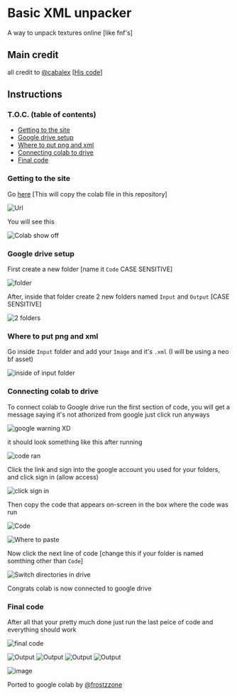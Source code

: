 
# Basic XML unpacker
A way to unpack textures online [like fnf's]

## Main credit
all credit to [@cabalex](https://github.com/cabalex) [[His code](https://gist.github.com/cabalex/931885371f20a226e4c6a3391e2d3982)]

## Instructions
### T.O.C. (table of contents)
- [Getting to the site](https://github.com/frostzzone/xml-unpacker#getting-to-the-site)
- [Google drive setup](https://github.com/frostzzone/xml-unpacker#google-drive-setup)
- [Where to put png and xml](https://github.com/frostzzone/xml-unpacker#where-to-put-png-and-xml)
- [Connecting colab to drive](https://github.com/frostzzone/xml-unpacker#connecting-colab-to-drive)
- [Final code](https://github.com/frostzzone/xml-unpacker#Final-code)
### Getting to the site
Go [here](https://colab.research.google.com/github/frostzzone/xml-unpacker/blob/main/XML_unpacker_for_colab.ipynb) [This will copy the colab file in this repository]

![Url](https://user-images.githubusercontent.com/65735427/139131111-7841d9cd-0884-4785-b7c9-9c53251dc15d.png)

You will see this

![Colab show off](https://user-images.githubusercontent.com/65735427/139131675-91cfe0e2-401f-4247-864a-9a79b3a0bf37.png)

### Google drive setup
First create a new folder [name it `Code` CASE SENSITIVE]

![folder](https://user-images.githubusercontent.com/65735427/139132137-05b78c77-6abe-434a-9579-39cd112aa2d2.png)

After, inside that folder create 2 new folders named `Input` and `Output` [CASE SENSITIVE]

![2 folders](https://user-images.githubusercontent.com/65735427/139132408-47162da0-e038-49ba-aed3-d0ef49c16eb4.png)
### Where to put png and xml
Go inside `Input` folder and add your `Image` and it's `.xml` (I will be using a neo bf asset)

![inside of input folder](https://user-images.githubusercontent.com/65735427/139306790-b9379bef-3950-4f2b-8cb9-3ca6751cdf7a.png)

### Connecting colab to drive
To connect colab to Google drive run the first section of code, you will get a message saying it's not athorized from google just click run anyways

![google warning XD](https://user-images.githubusercontent.com/65735427/139307095-5b998541-5983-4489-9191-c7b2acdd0d14.png)

it should look something like this after running

![code ran](https://user-images.githubusercontent.com/65735427/139307316-ec4a5b51-5c03-417c-986e-a489c3ff6919.png)

Click the link and sign into the google account you used for your folders, and click sign in (allow access)

![click sign in](https://user-images.githubusercontent.com/65735427/139307742-3bb29084-bcd1-4787-8583-a8b8c13ff3a0.png)

Then copy the code that appears on-screen in the box where the code was run

![Code](https://user-images.githubusercontent.com/65735427/139308132-cbca46b1-8885-4fc1-9f4d-5497abcf5955.png)

![Where to paste](https://user-images.githubusercontent.com/65735427/139308266-c0f5c884-28f2-449a-98b3-992a9413fbb1.png)

Now click the next line of code [change this if your folder is named somthing other than `Code`]

![Switch directories in drive](https://user-images.githubusercontent.com/65735427/139308630-55658c7d-b866-450e-af42-a39fcc5ede33.png)


Congrats colab is now connected to google drive

### Final code

After all that your pretty much done just run the last peice of code and everything should work

![final code](https://user-images.githubusercontent.com/65735427/139309501-46c0a9b4-daee-4708-bf10-9759577c0882.png)

![Output](https://user-images.githubusercontent.com/65735427/139309622-bd0ba22f-bd98-4da6-a411-326cb9c1db21.png)
![Output](https://user-images.githubusercontent.com/65735427/139309672-79f57c35-7dbe-480e-ae47-860abc2fa57c.png)
![Output](https://user-images.githubusercontent.com/65735427/139309743-0058bd31-0dff-48d4-b8af-8342985d6986.png)
![Output](https://user-images.githubusercontent.com/65735427/139309804-38a29258-590e-4ef7-a8bc-4672a64a50cf.png)


![image](https://user-images.githubusercontent.com/65735427/139309909-037a29f6-4e33-411b-816d-347227e61dfd.png)


Ported to google colab by [@frostzzone](https://github.com/frostzzone)
